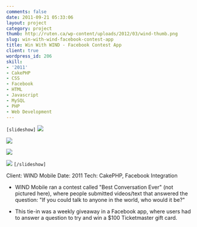 ```yaml
---
comments: false
date: 2011-09-21 05:33:06
layout: project
category: project
thumb: http://ruten.ca/wp-content/uploads/2012/03/wind-thumb.png
slug: win-with-wind-facebook-contest-app
title: Win With WIND - Facebook Contest App
client: true
wordpress_id: 206
skill:
- '2011'
- CakePHP
- CSS
- Facebook
- HTML
- Javascript
- MySQL
- PHP
- Web Development
---
```


`[slideshow]`
![](http://ruten.ca/wp-content/uploads/2012/03/wind-cropped1.jpg)

![](http://ruten.ca/wp-content/uploads/2012/03/wind-cropped2.jpg)

![](http://ruten.ca/wp-content/uploads/2012/03/wind-cropped3.jpg)

![](http://ruten.ca/wp-content/uploads/2012/03/wind-cropped4.jpg)
`[/slideshow]`

Client: WIND Mobile
Date: 2011
Tech: CakePHP, Facebook Integration



	
  * WIND Mobile ran a contest called "Best Conversation Ever" (not pictured here), where people submitted videos/text that answered the question: "If you could talk to anyone in the world, who would it be?"

	
  * This tie-in was a weekly giveaway in a Facebook app, where users had to answer a question to try and win a $100 Ticketmaster gift card.


